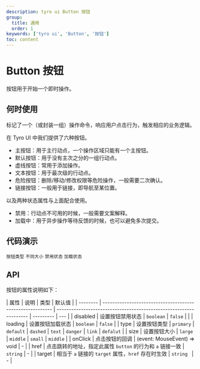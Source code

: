 ```yaml
---
description: tyro ui Button 按钮
group:
  title: 通用
  order: 1
keywords: ['tyro ui', 'Button', '按钮']
toc: content
---
```


# Button 按钮

按钮用于开始一个即时操作。

## 何时使用

标记了一个（或封装一组）操作命令，响应用户点击行为，触发相应的业务逻辑。

在 Tyro UI 中我们提供了六种按钮。

- 主按钮：用于主行动点，一个操作区域只能有一个主按钮。
- 默认按钮：用于没有主次之分的一组行动点。
- 虚线按钮：常用于添加操作。
- 文本按钮：用于最次级的行动点。
- 危险按钮：删除/移动/修改权限等危险操作，一般需要二次确认。
- 链接按钮：一般用于链接，即导航至某位置。

以及两种状态属性与上面配合使用。

- 禁用：行动点不可用的时候，一般需要文案解释。
- 加载中：用于异步操作等待反馈的时候，也可以避免多次提交。

## 代码演示

<code src="./demo/basic.tsx">按钮类型</code>
<code src="./demo/size.tsx">不同大小</code>
<code src="./demo/disabled.tsx">禁用状态</code>
<code src="./demo/loading.tsx">加载状态</code>

## API

按钮的属性说明如下：

| 属性     | 说明                                                      | 类型                                                               | 默认值    |
| -------- | --------------------------------------------------------- | ------------------------------------------------------------------ | --------- | --- |
| disabled | 设置按钮禁用状态                                          | `boolean`                                                          | `false`   |     |
| loading  | 设置按钮加载状态                                          | `boolean`                                                          | `false`   |
| type     | 设置按钮类型                                              | `primary` \| `default` \| `dashed` \| `text` \| `danger` \| `link` | `defalut` |
| size     | 设置按钮大小                                              | `large` \| `middle` \| `small`                                     | `middle`  |
| onClick  | 点击按钮的回调                                            | (event: MouseEvent) => void                                        | -         |
| href     | 点击跳转的地址，指定此属性 `button` 的行为和 `a` 链接一致 | `string`                                                           | -         |
| target   | 相当于 `a` 链接的 `target` 属性，`href` 存在时生效        | `string `                                                          | -         |
